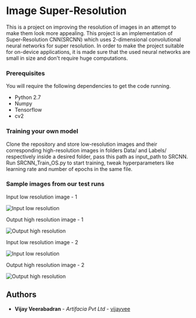 # Image Super-Resolution

This is a project on improving the resolution of images in an attempt to make them look more appealing. This project is an implementation of Super-Resolution CNN(SRCNN) which uses 2-dimensional convolutional neural networks for super resolution. In order to make the project suitable for on-device applications, it is made sure that the used neural networks are small in size and don't require huge computations.

### Prerequisites
You will require the following dependencies to get the code running.
* Python 2.7
* Numpy
* Tensorflow
* cv2

### Training your own model

Clone the repository and store low-resolution images and their corresponding high-resolution images in folders Data/ and Labels/ respectively inside a desired folder, pass this path as input_path to SRCNN. Run SRCNN_Train_OS.py to start training, tweak hyperparameters like learning rate and number of epochs in the same file.

### Sample images from our test runs

Input low resolution image - 1

![Input low resolution](../Readme_Imgs/11Downscaled.jpg?raw=true "Input low resolution image - 1")

Output high resolution image - 1

![Output high resolution](../Readme_Imgs/11level0.jpg?raw=true "Output high resolution image - 1")

Input low resolution image - 2

![Input low resolution](../Readme_Imgs/16Downscaled.jpg?raw=true "Input low resolution image - 2")

Output high resolution image - 2

![Output high resolution](../Readme_Imgs/16level0.jpg?raw=true "Output high resolution image - 2")

## Authors

* **Vijay Veerabadran** - *Artifacia Pvt Ltd* - [vijayvee](https://github.com/vijayvee)
